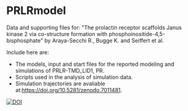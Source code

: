 # PRLRmodel
Data and supporting files for: "The prolactin receptor scaffolds Janus kinase 2 via co-structure formation with phosphoinositide-4,5-bisphosphate" by Araya-Secchi R., Bugge K. and Seiffert et al.

Include here are:
- The models, input and start files for the reported modeling and simulations of PRLR-TMD_LID1, PR. 
- Scripts used in the analysis of simulation data.
- Simulation trajectories are avaliable at:https://doi.org/10.5281/zenodo.7011481.

[![DOI](https://zenodo.org/badge/DOI/10.5281/zenodo.7011481.svg)](https://doi.org/10.5281/zenodo.7011481)
